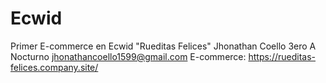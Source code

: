 # Ecwid
Primer E-commerce en Ecwid "Rueditas Felices"
Jhonathan Coello
3ero A Nocturno
jhonathancoello1599@gmail.com 
E-commerce:  https://rueditas-felices.company.site/ 
